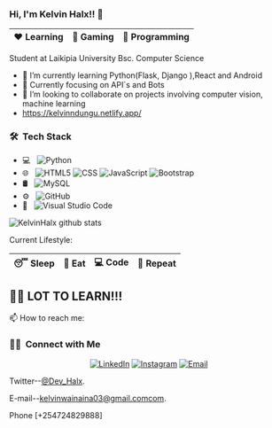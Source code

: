 
### Hi, I'm Kelvin Halx!! 👋

|:heart: Learning | :yellow_heart: Gaming| :blue_heart: Programming|
|:---:|:---:|:---:|

Student at Laikipia University Bsc. Computer Science 

- 🔭 I’m currently learning Python(Flask, Django ),React and Android
- 🌱 Currently focusing on API`s and Bots
- 👯 I’m looking to collaborate on projects involving computer vision, machine learning
-    https://kelvinndungu.netlify.app/

<h3> 🛠 &nbsp;Tech Stack</h3>

- 💻 &nbsp;
  ![Python](https://img.shields.io/badge/-Python-333333?style=flat&logo=python)
- 🌐 &nbsp;
  ![HTML5](https://img.shields.io/badge/-HTML5-333333?style=flat&logo=HTML5)
  ![CSS](https://img.shields.io/badge/-CSS-333333?style=flat&logo=CSS3&logoColor=1572B6)
  ![JavaScript](https://img.shields.io/badge/-JavaScript-333333?style=flat&logo=javascript)
  ![Bootstrap](https://img.shields.io/badge/-Bootstrap-333333?style=flat&logo=bootstrap&logoColor=563D7C)
- 🛢 &nbsp;
  ![MySQL](https://img.shields.io/badge/-MySQL-333333?style=flat&logo=mysql)
- ⚙️ &nbsp;
  ![GitHub](https://img.shields.io/badge/-GitHub-333333?style=flat&logo=github)
- 🔧 &nbsp;
  ![Visual Studio Code](https://img.shields.io/badge/-Visual%20Studio%20Code-333333?style=flat&logo=visual-studio-code&logoColor=007ACC)
  
<!-- ![github stats](https://github-readme-stats.vercel.app/api?username=KelvinHalx&show_icons=true) -->
![KelvinHalx github stats](https://github-readme-stats.vercel.app/api/?username=KelvinHalx&show_icons=true&title_color=fff&icon_color=79ff97&text_color=9f9f9f&bg_color=151515)


Current Lifestyle:

|:sleeping: Sleep|:pizza: Eat|:computer: Code|:repeat: Repeat|
|:---:|:---:|:---:|:---:|

## :climbing_man: LOT TO LEARN!!!

📫 How to reach me:

<h3> 🤝🏻 &nbsp;Connect with Me </h3>
<!-- Contact me -->
<p align="center">
<a href="https://www.linkedin.com/in/kelvinndungu/"><img alt="LinkedIn" src="https://img.shields.io/badge/LinkedIn-Kelvin%20Ndungu%20Agudelo-blue?style=flat-square&logo=linkedin"></a>
<a href="https://www.instagram.com/vga_01/"><img alt="Instagram" src="https://img.shields.io/badge/Instagram-vga_01-blue?style=flat-square&logo=instagram"></a>
<a href="1881@holbertonschool.com"><img alt="Email" src="https://img.shields.io/badge/Email-1881@holbertonschool.com-blue?style=flat-square&logo=gmail"></a>
</p>

Twitter--[@Dev_Halx](https://twitter.com/Dev_Halx).

E-mail--[kelvinwainaina03@gmail.comcom](kelvinwainaina03@gmail.com).

Phone [+254724829888]
